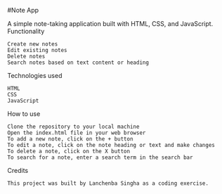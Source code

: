 #Note App

A simple note-taking application built with HTML, CSS, and JavaScript.
Functionality

    Create new notes
    Edit existing notes
    Delete notes
    Search notes based on text content or heading

Technologies used

    HTML
    CSS
    JavaScript

How to use

    Clone the repository to your local machine
    Open the index.html file in your web browser
    To add a new note, click on the + button
    To edit a note, click on the note heading or text and make changes
    To delete a note, click on the X button
    To search for a note, enter a search term in the search bar

Credits

    This project was built by Lanchenba Singha as a coding exercise.
